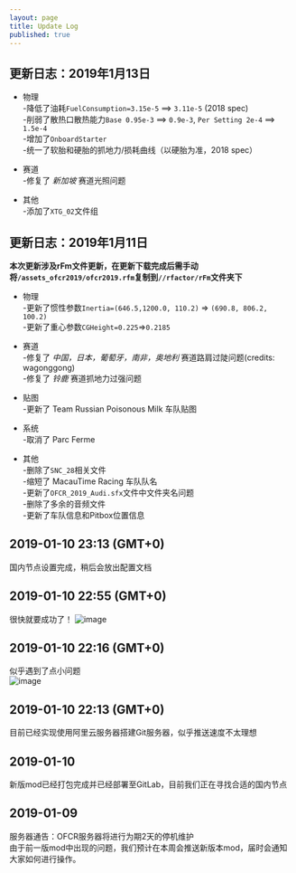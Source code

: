 ```yaml
---
layout: page
title: Update Log
published: true
---  
```

## 更新日志：2019年1月13日 

* 物理  
-降低了油耗`FuelConsumption=3.15e-5` ==> `3.11e-5` (2018 spec)  
-削弱了散热口散热能力`Base 0.95e-3` ==> `0.9e-3`, `Per Setting 2e-4` ==> `1.5e-4`  
-增加了`OnboardStarter`  
-统一了软胎和硬胎的抓地力/损耗曲线（以硬胎为准，2018 spec）  

* 赛道  
-修复了 _新加坡_ 赛道光照问题  

* 其他  
-添加了`XTG_02`文件组  

## 更新日志：2019年1月11日 
**本次更新涉及rFm文件更新，在更新下载完成后需手动将`/assets_ofcr2019/ofcr2019.rfm`复制到`//rfactor/rFm`文件夹下** 
* 物理  
-更新了惯性参数`Inertia=(646.5,1200.0, 110.2)` => `(690.8, 806.2, 100.2)`  
-更新了重心参数`CGHeight=0.225`=>`0.2185`  

* 赛道  
-修复了 _中国，日本，葡萄牙，南非，奥地利_ 赛道路肩过陡问题(credits: wagonggong)  
-修复了 _铃鹿_ 赛道抓地力过强问题  

* 贴图  
-更新了 Team Russian Poisonous Milk 车队贴图  

* 系统  
-取消了 Parc Ferme  

* 其他  
-删除了`SNC_28`相关文件  
-缩短了 MacauTime Racing 车队队名  
-更新了`OFCR_2019_Audi.sfx`文件中文件夹名问题  
-删除了多余的音频文件  
-更新了车队信息和Pitbox位置信息    
  

## 2019-01-10 23:13 (GMT+0)  
国内节点设置完成，稍后会放出配置文档  

## 2019-01-10 22:55 (GMT+0)  
很快就要成功了！ 
![image](https://i.ibb.co/yVxWSJn/dewf.png)  

## 2019-01-10 22:16 (GMT+0)  
似乎遇到了点小问题  
![image](https://i.ibb.co/52qst8J/error.png)  

## 2019-01-10 22:13 (GMT+0)  
目前已经实现使用阿里云服务器搭建Git服务器，似乎推送速度不太理想  

## 2019-01-10  
新版mod已经打包完成并已经部署至GitLab，目前我们正在寻找合适的国内节点  

## 2019-01-09
服务器通告：OFCR服务器将进行为期2天的停机维护  
由于前一版mod中出现的问题，我们预计在本周会推送新版本mod，届时会通知大家如何进行操作。  